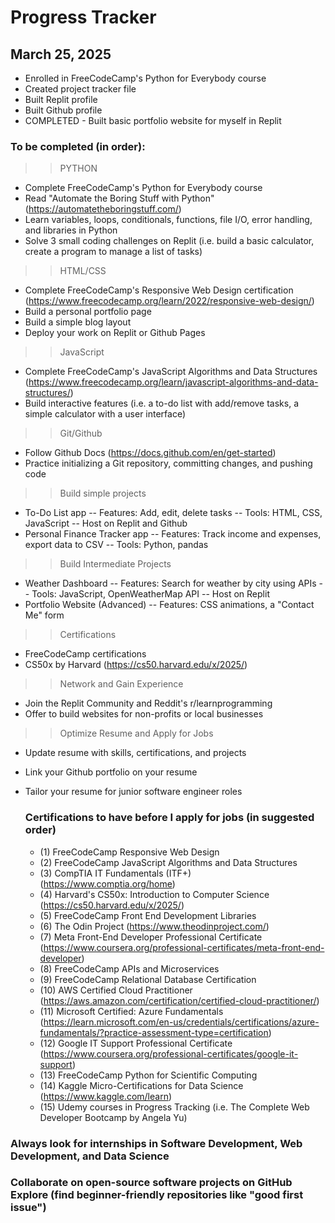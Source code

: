 # Progress Tracker

## March 25, 2025
- Enrolled in FreeCodeCamp's Python for Everybody course
- Created project tracker file
- Built Replit profile
- Built Github profile
- COMPLETED - Built basic portfolio website for myself in Replit


### To be completed (in order):

>> PYTHON
- Complete FreeCodeCamp's Python for Everybody course
- Read "Automate the Boring Stuff with Python" (https://automatetheboringstuff.com/)
- Learn variables, loops, conditionals, functions, file I/O, error handling, and libraries in Python
- Solve 3 small coding challenges on Replit (i.e. build a basic calculator, create a program to manage a list of tasks)

>> HTML/CSS
- Complete FreeCodeCamp's Responsive Web Design certification (https://www.freecodecamp.org/learn/2022/responsive-web-design/)
- Build a personal portfolio page
- Build a simple blog layout
- Deploy your work on Replit or Github Pages

>> JavaScript
- Complete FreeCodeCamp's JavaScript Algorithms and Data Structures (https://www.freecodecamp.org/learn/javascript-algorithms-and-data-structures/)
- Build interactive features (i.e. a to-do list with add/remove tasks, a simple calculator with a user interface)

>> Git/Github
- Follow Github Docs (https://docs.github.com/en/get-started)
- Practice initializing a Git repository, committing changes, and pushing code

>> Build simple projects
- To-Do List app
  -- Features: Add, edit, delete tasks
  -- Tools: HTML, CSS, JavaScript
  -- Host on Replit and Github
- Personal Finance Tracker app
  -- Features: Track income and expenses, export data to CSV
  -- Tools: Python, pandas

>> Build Intermediate Projects
- Weather Dashboard
  -- Features: Search for weather by city using APIs
  -- Tools: JavaScript, OpenWeatherMap API
  -- Host on Replit
- Portfolio Website (Advanced)
  -- Features: CSS animations, a "Contact Me" form

>> Certifications
- FreeCodeCamp certifications
- CS50x by Harvard (https://cs50.harvard.edu/x/2025/)

>> Network and Gain Experience
- Join the Replit Community and Reddit's r/learnprogramming
- Offer to build websites for non-profits or local businesses

>> Optimize Resume and Apply for Jobs
- Update resume with skills, certifications, and projects
- Link your Github portfolio on your resume
- Tailor your resume for junior software engineer roles


  ### Certifications to have before I apply for jobs (in suggested order)
  - (1) FreeCodeCamp Responsive Web Design
  - (2) FreeCodeCamp JavaScript Algorithms and Data Structures
  - (3) CompTIA IT Fundamentals (ITF+) (https://www.comptia.org/home)
  - (4) Harvard's CS50x: Introduction to Computer Science (https://cs50.harvard.edu/x/2025/)
  - (5) FreeCodeCamp Front End Development Libraries
  - (6) The Odin Project (https://www.theodinproject.com/)
  - (7) Meta Front-End Developer Professional Certificate (https://www.coursera.org/professional-certificates/meta-front-end-developer)
  - (8) FreeCodeCamp APIs and Microservices
  - (9) FreeCodeCamp Relational Database Certification
  - (10) AWS Certified Cloud Practitioner (https://aws.amazon.com/certification/certified-cloud-practitioner/)
  - (11) Microsoft Certified: Azure Fundamentals (https://learn.microsoft.com/en-us/credentials/certifications/azure-fundamentals/?practice-assessment-type=certification)
  - (12) Google IT Support Professional Certificate (https://www.coursera.org/professional-certificates/google-it-support)
  - (13) FreeCodeCamp Python for Scientific Computing
  - (14) Kaggle Micro-Certifications for Data Science (https://www.kaggle.com/learn)
  - (15) Udemy courses in Progress Tracking (i.e. The Complete Web Developer Bootcamp by Angela Yu)

 ### Always look for internships in Software Development, Web Development, and Data Science
 ### Collaborate on open-source software projects on GitHub Explore (find beginner-friendly repositories like "good first issue")
